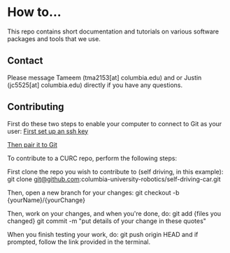 # How to...

This repo contains short documentation and tutorials on various software packages and tools that we use. 

## Contact

Please message Tameem (tma2153[at] columbia.edu) and or Justin (jc5525[at] columbia.edu) directly if you have any questions.

## Contributing

First do these two steps to enable your computer to connect to Git as your user:
[First set up an ssh key](https://docs.github.com/en/authentication/connecting-to-github-with-ssh/generating-a-new-ssh-key-and-adding-it-to-the-ssh-agent)

[Then pair it to Git](https://docs.github.com/en/authentication/connecting-to-github-with-ssh/adding-a-new-ssh-key-to-your-github-account)

To contribute to a CURC repo, perform the following steps: 

First clone the repo you wish to contribute to (self driving, in this example):
    git clone git@github.com:columbia-university-robotics/self-driving-car.git

Then, open a new branch for your changes:
    git checkout -b {yourName}/{yourChange}

Then, work on your changes, and when you're done, do:
    git add {files you changed}
    git commit -m "put details of your change in these quotes"

When you finish testing your work, do:
    git push origin HEAD
and if prompted, follow the link provided in the terminal. 